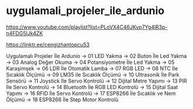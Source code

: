 # uygulamali_projeler_ile_ardunio

https://www.youtube.com/playlist?list=PLoVX4C46JKvp7Yg4lR3p-n4FDG5IJk4ZK

https://linktr.ee/cengizhantopcu53

Uygulamalı Projeler İle Ardunio
-> 01 LED Yakma 
-> 02 Buton İle Led Yakma 
-> 03 Analog Değer Okuma
-> 04 Potansiyometre İle Led Yakma
-> 05 Karaşimşek
-> 06 LDR İle Otomatik Lamba 
-> 07 RGB LED
-> 08 NTC İle Sıcaklık Ölçümü
-> 09 LM35 ile Sıcaklık Ölçümü
-> 10 Ultrasonik İle Park Sensörü
-> 11 Joystick İle Servo Kontrolü
-> 12 Dijital Metre Yapımı
-> 13 PIR İle Servo Kontrolü
-> 14 Bluetooth İle RGB LED Kontrolü
-> 15 Dijital Saat Yapımı
-> 16 RFID İle Servo Kontrolü
-> 17 ESP8266 İle Sıcaklık ve Nem Ölçümü
-> 18 ESP8266 İle Step Motor Kontrolü

 
